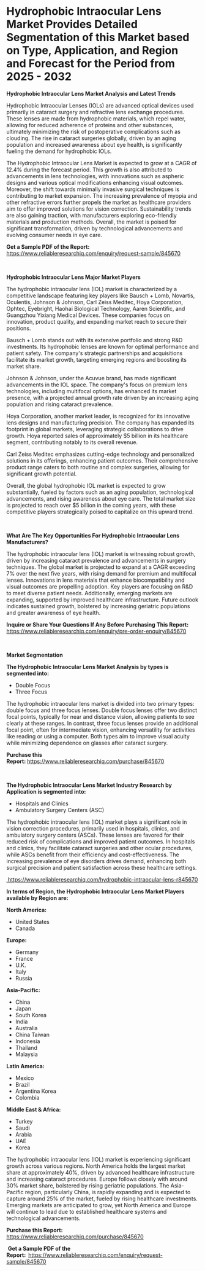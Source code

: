 <p><h1>Hydrophobic Intraocular Lens Market Provides Detailed Segmentation of this Market based on Type, Application, and Region and Forecast for the Period from 2025 - 2032</h1></p><p><strong>Hydrophobic Intraocular Lens Market Analysis and Latest Trends</strong></p>
<p><p>Hydrophobic Intraocular Lenses (IOLs) are advanced optical devices used primarily in cataract surgery and refractive lens exchange procedures. These lenses are made from hydrophobic materials, which repel water, allowing for reduced adherence of proteins and other substances, ultimately minimizing the risk of postoperative complications such as clouding. The rise in cataract surgeries globally, driven by an aging population and increased awareness about eye health, is significantly fueling the demand for hydrophobic IOLs.</p><p>The Hydrophobic Intraocular Lens Market is expected to grow at a CAGR of 12.4% during the forecast period. This growth is also attributed to advancements in lens technologies, with innovations such as aspheric designs and various optical modifications enhancing visual outcomes. Moreover, the shift towards minimally invasive surgical techniques is contributing to market expansion. The increasing prevalence of myopia and other refractive errors further propels the market as healthcare providers aim to offer improved solutions for vision correction. Sustainability trends are also gaining traction, with manufacturers exploring eco-friendly materials and production methods. Overall, the market is poised for significant transformation, driven by technological advancements and evolving consumer needs in eye care.</p></p>
<p><strong>Get a Sample PDF of the Report:&nbsp;</strong> <a href="https://www.reliableresearchiq.com/enquiry/request-sample/845670?utm_campaign=3259&utm_medium=2&utm_source=Github&utm_content=ia&utm_term=13042025&utm_id=hydrophobic-intraocular-lens">https://www.reliableresearchiq.com/enquiry/request-sample/845670</a></p>
<p>&nbsp;</p>
<p><strong>Hydrophobic Intraocular Lens Major Market Players</strong></p>
<p><p>The hydrophobic intraocular lens (IOL) market is characterized by a competitive landscape featuring key players like Bausch + Lomb, Novartis, Oculentis, Johnson & Johnson, Carl Zeiss Meditec, Hoya Corporation, Ophtec, Eyebright, Haohai Biological Technology, Aaren Scientific, and Guangzhou Yixiang Medical Devices. These companies focus on innovation, product quality, and expanding market reach to secure their positions.</p><p>Bausch + Lomb stands out with its extensive portfolio and strong R&D investments. Its hydrophobic lenses are known for optimal performance and patient safety. The company's strategic partnerships and acquisitions facilitate its market growth, targeting emerging regions and boosting its market share.</p><p>Johnson & Johnson, under the Acuvue brand, has made significant advancements in the IOL space. The company's focus on premium lens technologies, including multifocal options, has enhanced its market presence, with a projected annual growth rate driven by an increasing aging population and rising cataract prevalence.</p><p>Hoya Corporation, another market leader, is recognized for its innovative lens designs and manufacturing precision. The company has expanded its footprint in global markets, leveraging strategic collaborations to drive growth. Hoya reported sales of approximately $5 billion in its healthcare segment, contributing notably to its overall revenue.</p><p>Carl Zeiss Meditec emphasizes cutting-edge technology and personalized solutions in its offerings, enhancing patient outcomes. Their comprehensive product range caters to both routine and complex surgeries, allowing for significant growth potential.</p><p>Overall, the global hydrophobic IOL market is expected to grow substantially, fueled by factors such as an aging population, technological advancements, and rising awareness about eye care. The total market size is projected to reach over $5 billion in the coming years, with these competitive players strategically poised to capitalize on this upward trend.</p></p>
<p>&nbsp;</p>
<p><strong>What Are The Key Opportunities For Hydrophobic Intraocular Lens Manufacturers?</strong></p>
<p><p>The hydrophobic intraocular lens (IOL) market is witnessing robust growth, driven by increasing cataract prevalence and advancements in surgery techniques. The global market is projected to expand at a CAGR exceeding 7% over the next five years, with rising demand for premium and multifocal lenses. Innovations in lens materials that enhance biocompatibility and visual outcomes are propelling adoption. Key players are focusing on R&D to meet diverse patient needs. Additionally, emerging markets are expanding, supported by improved healthcare infrastructure. Future outlook indicates sustained growth, bolstered by increasing geriatric populations and greater awareness of eye health.</p></p>
<p><strong>Inquire or Share Your Questions If Any Before Purchasing This Report:</strong> <a href="https://www.reliableresearchiq.com/enquiry/pre-order-enquiry/845670?utm_campaign=3259&utm_medium=2&utm_source=Github&utm_content=ia&utm_term=13042025&utm_id=hydrophobic-intraocular-lens">https://www.reliableresearchiq.com/enquiry/pre-order-enquiry/845670</a></p>
<p>&nbsp;</p>
<p><strong>Market Segmentation</strong></p>
<p><strong>The Hydrophobic Intraocular Lens Market Analysis by types is segmented into:</strong></p>
<p><ul><li>Double Focus</li><li>Three Focus</li></ul></p>
<p><p>The hydrophobic intraocular lens market is divided into two primary types: double focus and three focus lenses. Double focus lenses offer two distinct focal points, typically for near and distance vision, allowing patients to see clearly at these ranges. In contrast, three focus lenses provide an additional focal point, often for intermediate vision, enhancing versatility for activities like reading or using a computer. Both types aim to improve visual acuity while minimizing dependence on glasses after cataract surgery.</p></p>
<p><strong>Purchase this Report:&nbsp;</strong><a href="https://www.reliableresearchiq.com/purchase/845670?utm_campaign=3259&utm_medium=2&utm_source=Github&utm_content=ia&utm_term=13042025&utm_id=hydrophobic-intraocular-lens">https://www.reliableresearchiq.com/purchase/845670</a></p>
<p>&nbsp;</p>
<p><strong>The Hydrophobic Intraocular Lens Market Industry Research by Application is segmented into:</strong></p>
<p><ul><li>Hospitals and Clinics</li><li>Ambulatory Surgery Centers (ASC)</li></ul></p>
<p><p>The hydrophobic intraocular lens (IOL) market plays a significant role in vision correction procedures, primarily used in hospitals, clinics, and ambulatory surgery centers (ASCs). These lenses are favored for their reduced risk of complications and improved patient outcomes. In hospitals and clinics, they facilitate cataract surgeries and other ocular procedures, while ASCs benefit from their efficiency and cost-effectiveness. The increasing prevalence of eye disorders drives demand, enhancing both surgical precision and patient satisfaction across these healthcare settings.</p></p>
<p><a href="https://www.reliableresearchiq.com/hydrophobic-intraocular-lens-r845670?utm_campaign=3259&utm_medium=2&utm_source=Github&utm_content=ia&utm_term=13042025&utm_id=hydrophobic-intraocular-lens">&nbsp;https://www.reliableresearchiq.com/hydrophobic-intraocular-lens-r845670</a></p>
<p><strong>In terms of Region, the Hydrophobic Intraocular Lens Market Players available by Region are:</strong></p>
<p>
    <p> <strong> North America: </strong>
        <ul>
            <li>United States</li>
            <li>Canada</li>
        </ul>
        </p> 
    <p> <strong> Europe: </strong>
        <ul>
            <li>Germany</li>
            <li>France</li>
            <li>U.K.</li>
            <li>Italy</li>
            <li>Russia</li>
        </ul>
        </p> 
    <p> <strong> Asia-Pacific: </strong>
        <ul>
            <li>China</li>
            <li>Japan</li>
            <li>South Korea</li>
            <li>India</li>
            <li>Australia</li>
            <li>China Taiwan</li>
            <li>Indonesia</li>
            <li>Thailand</li>
            <li>Malaysia</li>
        </ul>
        </p> 
    <p> <strong> Latin America: </strong>
        <ul>
            <li>Mexico</li>
            <li>Brazil</li>
            <li>Argentina Korea</li>
            <li>Colombia</li>
        </ul>
        </p> 
    <p> <strong> Middle East & Africa: </strong>
        <ul>
            <li>Turkey</li>
            <li>Saudi</li>
            <li>Arabia</li>
            <li>UAE</li>
            <li>Korea</li>
        </ul>
    </p>
    </p>
<p><p>The hydrophobic intraocular lens (IOL) market is experiencing significant growth across various regions. North America holds the largest market share at approximately 40%, driven by advanced healthcare infrastructure and increasing cataract procedures. Europe follows closely with around 30% market share, bolstered by rising geriatric populations. The Asia-Pacific region, particularly China, is rapidly expanding and is expected to capture around 25% of the market, fueled by rising healthcare investments. Emerging markets are anticipated to grow, yet North America and Europe will continue to lead due to established healthcare systems and technological advancements.</p></p>
<p><strong>Purchase this Report: </strong><a href="https://www.reliableresearchiq.com/purchase/845670?utm_campaign=3259&utm_medium=2&utm_source=Github&utm_content=ia&utm_term=13042025&utm_id=hydrophobic-intraocular-lens">https://www.reliableresearchiq.com/purchase/845670</a></p>
<p>&nbsp;<strong>Get a Sample PDF of the Report:&nbsp;&nbsp;</strong><a href="https://www.reliableresearchiq.com/enquiry/request-sample/845670?utm_campaign=3259&utm_medium=2&utm_source=Github&utm_content=ia&utm_term=13042025&utm_id=hydrophobic-intraocular-lens">https://www.reliableresearchiq.com/enquiry/request-sample/845670</a></p>
<p><strong></strong></p>
<p><p></p><p></p><p></p></p>